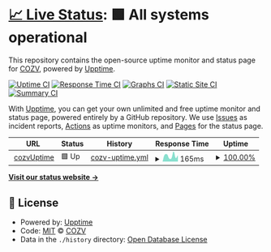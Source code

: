 # [📈 Live Status](https://cozv.github.io/cozv.github.io): <!--live status--> **🟩 All systems operational**

This repository contains the open-source uptime monitor and status page for [COZV](https://cozv.github.io/cozv.github.io), powered by [Upptime](https://github.com/upptime/upptime).

[![Uptime CI](https://github.com/cozv/cozv.github.io/workflows/Uptime%20CI/badge.svg)](https://github.com/cozv/cozv.github.io/actions?query=workflow%3A%22Uptime+CI%22)
[![Response Time CI](https://github.com/cozv/cozv.github.io/workflows/Response%20Time%20CI/badge.svg)](https://github.com/cozv/cozv.github.io/actions?query=workflow%3A%22Response+Time+CI%22)
[![Graphs CI](https://github.com/cozv/cozv.github.io/workflows/Graphs%20CI/badge.svg)](https://github.com/cozv/cozv.github.io/actions?query=workflow%3A%22Graphs+CI%22)
[![Static Site CI](https://github.com/cozv/cozv.github.io/workflows/Static%20Site%20CI/badge.svg)](https://github.com/cozv/cozv.github.io/actions?query=workflow%3A%22Static+Site+CI%22)
[![Summary CI](https://github.com/cozv/cozv.github.io/workflows/Summary%20CI/badge.svg)](https://github.com/cozv/cozv.github.io/actions?query=workflow%3A%22Summary+CI%22)

With [Upptime](https://upptime.js.org), you can get your own unlimited and free uptime monitor and status page, powered entirely by a GitHub repository. We use [Issues](https://github.com/cozv/cozv.github.io/issues) as incident reports, [Actions](https://github.com/cozv/cozv.github.io/actions) as uptime monitors, and [Pages](https://cozv.github.io/cozv.github.io) for the status page.

<!--start: status pages-->
<!-- This summary is generated by Upptime (https://github.com/upptime/upptime) -->
<!-- Do not edit this manually, your changes will be overwritten -->
<!-- prettier-ignore -->
| URL | Status | History | Response Time | Uptime |
| --- | ------ | ------- | ------------- | ------ |
| <img alt="" src="https://www.cozv.com/favicon.ico" height="13"> [cozvUptime](https://www.cozv.com) | 🟩 Up | [cozv-uptime.yml](https://github.com/cozv/cozv.github.io/commits/HEAD/history/cozv-uptime.yml) | <details><summary><img alt="Response time graph" src="./graphs/cozv-uptime/response-time-week.png" height="20"> 165ms</summary><br><a href="https://cozv.github.io/cozv.github.io/history/cozv-uptime"><img alt="Response time 176" src="https://img.shields.io/endpoint?url=https%3A%2F%2Fraw.githubusercontent.com%2Fcozv%2Fcozv.github.io%2FHEAD%2Fapi%2Fcozv-uptime%2Fresponse-time.json"></a><br><a href="https://cozv.github.io/cozv.github.io/history/cozv-uptime"><img alt="24-hour response time 181" src="https://img.shields.io/endpoint?url=https%3A%2F%2Fraw.githubusercontent.com%2Fcozv%2Fcozv.github.io%2FHEAD%2Fapi%2Fcozv-uptime%2Fresponse-time-day.json"></a><br><a href="https://cozv.github.io/cozv.github.io/history/cozv-uptime"><img alt="7-day response time 165" src="https://img.shields.io/endpoint?url=https%3A%2F%2Fraw.githubusercontent.com%2Fcozv%2Fcozv.github.io%2FHEAD%2Fapi%2Fcozv-uptime%2Fresponse-time-week.json"></a><br><a href="https://cozv.github.io/cozv.github.io/history/cozv-uptime"><img alt="30-day response time 176" src="https://img.shields.io/endpoint?url=https%3A%2F%2Fraw.githubusercontent.com%2Fcozv%2Fcozv.github.io%2FHEAD%2Fapi%2Fcozv-uptime%2Fresponse-time-month.json"></a><br><a href="https://cozv.github.io/cozv.github.io/history/cozv-uptime"><img alt="1-year response time 176" src="https://img.shields.io/endpoint?url=https%3A%2F%2Fraw.githubusercontent.com%2Fcozv%2Fcozv.github.io%2FHEAD%2Fapi%2Fcozv-uptime%2Fresponse-time-year.json"></a></details> | <details><summary><a href="https://cozv.github.io/cozv.github.io/history/cozv-uptime">100.00%</a></summary><a href="https://cozv.github.io/cozv.github.io/history/cozv-uptime"><img alt="All-time uptime 100.00%" src="https://img.shields.io/endpoint?url=https%3A%2F%2Fraw.githubusercontent.com%2Fcozv%2Fcozv.github.io%2FHEAD%2Fapi%2Fcozv-uptime%2Fuptime.json"></a><br><a href="https://cozv.github.io/cozv.github.io/history/cozv-uptime"><img alt="24-hour uptime 100.00%" src="https://img.shields.io/endpoint?url=https%3A%2F%2Fraw.githubusercontent.com%2Fcozv%2Fcozv.github.io%2FHEAD%2Fapi%2Fcozv-uptime%2Fuptime-day.json"></a><br><a href="https://cozv.github.io/cozv.github.io/history/cozv-uptime"><img alt="7-day uptime 100.00%" src="https://img.shields.io/endpoint?url=https%3A%2F%2Fraw.githubusercontent.com%2Fcozv%2Fcozv.github.io%2FHEAD%2Fapi%2Fcozv-uptime%2Fuptime-week.json"></a><br><a href="https://cozv.github.io/cozv.github.io/history/cozv-uptime"><img alt="30-day uptime 100.00%" src="https://img.shields.io/endpoint?url=https%3A%2F%2Fraw.githubusercontent.com%2Fcozv%2Fcozv.github.io%2FHEAD%2Fapi%2Fcozv-uptime%2Fuptime-month.json"></a><br><a href="https://cozv.github.io/cozv.github.io/history/cozv-uptime"><img alt="1-year uptime 100.00%" src="https://img.shields.io/endpoint?url=https%3A%2F%2Fraw.githubusercontent.com%2Fcozv%2Fcozv.github.io%2FHEAD%2Fapi%2Fcozv-uptime%2Fuptime-year.json"></a></details>

<!--end: status pages-->

[**Visit our status website →**](https://cozv.github.io/cozv.github.io)

## 📄 License

- Powered by: [Upptime](https://github.com/upptime/upptime)
- Code: [MIT](./LICENSE) © [COZV](https://cozv.github.io/cozv.github.io)
- Data in the `./history` directory: [Open Database License](https://opendatacommons.org/licenses/odbl/1-0/)
